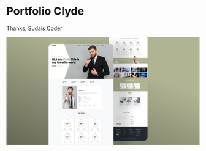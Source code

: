 # Portfolio Clyde


Thanks,
[Sudais Coder](https://www.youtube.com/c/SudaisCoder)

![Portfolio knuford](preview.png)
